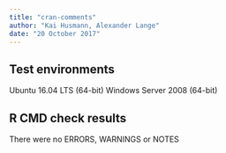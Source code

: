 ```yaml
---
title: "cran-comments"
author: "Kai Husmann, Alexander Lange"
date: "20 October 2017"
---
```


## Test environments
Ubuntu 16.04 LTS (64-bit)
Windows Server 2008 (64-bit)

## R CMD check results
There were no ERRORS, WARNINGS or NOTES




